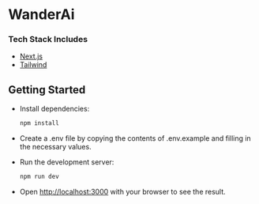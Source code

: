 # WanderAi

### Tech Stack Includes

- [Next.js](https://nextjs.org)
- [Tailwind](https://tailwindcss.com)

## Getting Started

-  Install dependencies:

   ```bash
   npm install
   ```
- Create a .env file by copying the contents of .env.example and filling in the necessary values.
- Run the development server:

    ```bash
    npm run dev
    ```
    
- Open [http://localhost:3000](http://localhost:3000) with your browser to see the result.
